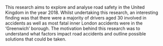 This research aims to explore and analyse road safety in the United Kingdom in the year 2018.
Whilst undertaking this research, an interesting finding was that there were a majority of drivers aged 30 involved in accidents as well as most fatal inner London accidents were in the ‘Greenwich’ borough.
The motivation behind this research was to understand what factors impact road accidents and outline possible solutions that could be taken.

